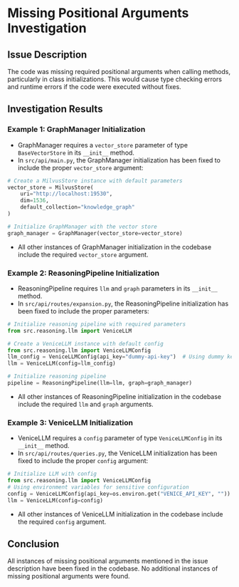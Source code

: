 # Missing Positional Arguments Investigation

## Issue Description
The code was missing required positional arguments when calling methods, particularly in class initializations. This would cause type checking errors and runtime errors if the code were executed without fixes.

## Investigation Results

### Example 1: GraphManager Initialization
- GraphManager requires a `vector_store` parameter of type `BaseVectorStore` in its `__init__` method.
- In `src/api/main.py`, the GraphManager initialization has been fixed to include the proper `vector_store` argument:
```python
# Create a MilvusStore instance with default parameters
vector_store = MilvusStore(
    uri="http://localhost:19530",
    dim=1536,
    default_collection="knowledge_graph"
)

# Initialize GraphManager with the vector store
graph_manager = GraphManager(vector_store=vector_store)
```
- All other instances of GraphManager initialization in the codebase include the required `vector_store` argument.

### Example 2: ReasoningPipeline Initialization
- ReasoningPipeline requires `llm` and `graph` parameters in its `__init__` method.
- In `src/api/routes/expansion.py`, the ReasoningPipeline initialization has been fixed to include the proper parameters:
```python
# Initialize reasoning pipeline with required parameters
from src.reasoning.llm import VeniceLLM

# Create a VeniceLLM instance with default config
from src.reasoning.llm import VeniceLLMConfig
llm_config = VeniceLLMConfig(api_key="dummy-api-key")  # Using dummy key for testing
llm = VeniceLLM(config=llm_config)

# Initialize reasoning pipeline
pipeline = ReasoningPipeline(llm=llm, graph=graph_manager)
```
- All other instances of ReasoningPipeline initialization in the codebase include the required `llm` and `graph` arguments.

### Example 3: VeniceLLM Initialization
- VeniceLLM requires a `config` parameter of type `VeniceLLMConfig` in its `__init__` method.
- In `src/api/routes/queries.py`, the VeniceLLM initialization has been fixed to include the proper `config` argument:
```python
# Initialize LLM with config
from src.reasoning.llm import VeniceLLMConfig
# Using environment variables for sensitive configuration
config = VeniceLLMConfig(api_key=os.environ.get("VENICE_API_KEY", ""))
llm = VeniceLLM(config=config)
```
- All other instances of VeniceLLM initialization in the codebase include the required `config` argument.

## Conclusion
All instances of missing positional arguments mentioned in the issue description have been fixed in the codebase. No additional instances of missing positional arguments were found.
